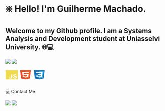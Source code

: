# ❇️ Hello! I'm Guilherme Machado.
## Welcome to my Github profile. I am a Systems Analysis and Development student at Uniasselvi University. 🌐💻

<div>
 <img height="180em" src="https://github-readme-stats.vercel.app/api?username=guimachado99&show_icons=true&theme=dark&include_all_commits=true&count_private-true"/>
 <img height="180em" src="https://github-readme-stats.vercel.app/api/top-langs/?username=guimachado99&layout=compact&langs_count=16&theme=dark"/>
</div>

<div style="display: inline_block"><br>
  <img align="center" alt="Rafa-Js" height="30" width="40" src="https://raw.githubusercontent.com/devicons/devicon/master/icons/javascript/javascript-plain.svg">
  <img align="center" alt="Rafa-HTML" height="30" width="40" src="https://raw.githubusercontent.com/devicons/devicon/master/icons/html5/html5-original.svg">
  <img align="center" alt="Rafa-CSS" height="30" width="40" src="https://raw.githubusercontent.com/devicons/devicon/master/icons/css3/css3-original.svg">
</div>

##

💻 Contact Me:
<div>
  <a href="https://www.linkedin.com/in/guilherme-machado-de-ramos-1610a5283" target="_blank"><img src="https://img.shields.io/badge/-LinkedIn-%230077B5?style=for-the-badge&logo=linkedin&logoColor=white" target="_blank"></a> 
   <a href = "mailto:guilhermemach7772gmail.com"><img src="https://img.shields.io/badge/-Gmail-%23333?style=for-the-badge&logo=gmail&logoColor=white" target="_blank"></a>
</div>




